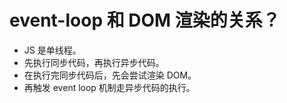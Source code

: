 # event-loop 和 DOM 渲染的关系？

- JS 是单线程。
- 先执行同步代码，再执行异步代码。
- 在执行完同步代码后，先会尝试渲染 DOM。
- 再触发 event loop 机制走异步代码的执行。